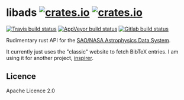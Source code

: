 # libads [![crates.io](https://img.shields.io/crates/v/libads.svg)](https://crates.io/crates/libads) [![crates.io](https://img.shields.io/crates/l/libads.svg)](https://crates.io/crates/libads)

[![Travis build status](https://img.shields.io/travis/musoke/libads.svg)](https://travis-ci.org/musoke/libads/)
[![AppVeyor build status](https://img.shields.io/appveyor/ci/musoke/libads.svg)](https://ci.appveyor.com/project/musoke/libads)
[![Gitlab build status](https://gitlab.com/musoke/libads/badges/master/build.svg)](https://gitlab.com/musoke/libads/pipelines)


Rudimentary rust API for the [SAO/NASA Astrophysics Data System](http://adsabs.harvard.edu/abstract_service.html).

It currently just uses the "classic" website to fetch BibTeX entries.
I am using it for another project, [inspirer](https://github.com/musoke/inspirer/).

## Licence

Apache Licence 2.0
